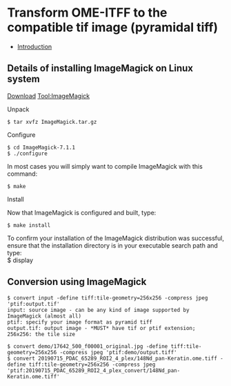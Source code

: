 # Transform OME-ITFF to the compatible tif image (pyramidal tiff)
- [Introduction](https://andrewjanowczyk.com/converting-an-existing-image-into-an-openslide-compatible-format/)

## Details of installing ImageMagick on Linux system
[Download](https://imagemagick.org/archive/ImageMagick.tar.gz)
[Tool:ImageMagick](https://github.com/ImageMagick/ImageMagick/blob/main/Install-unix.txt)
    
Unpack

    $ tar xvfz ImageMagick.tar.gz
    
Configure
    
    $ cd ImageMagick-7.1.1
    $ ./configure
  
  In most cases you will simply want to compile ImageMagick with this command:
  
    $ make
    
Install
  
  Now that ImageMagick is configured and built, type:
  
    $ make install
  

  To confirm your installation of the ImageMagick distribution was successful,
  ensure that the installation directory is in your executable search path
  and type:  
    $ display

## Conversion using ImageMagick
    $ convert input -define tiff:tile-geometry=256x256 -compress jpeg 'ptif:output.tif'
    input: source image - can be any kind of image supported by ImageMagick (almost all)
    ptif: specify your image format as pyramid tiff
    output.tif: output image - *MUST* have tif or ptif extension;
    256x256: the tile size    

    $ convert demo/17642_500_f00001_original.jpg -define tiff:tile-geometry=256x256 -compress jpeg 'ptif:demo/output.tiff'
    $ convert 20190715_PDAC_65289_ROI2_4_plex/148Nd_pan-Keratin.ome.tiff -define tiff:tile-geometry=256x256 -compress jpeg 'ptif:20190715_PDAC_65289_ROI2_4_plex_convert/148Nd_pan-Keratin.ome.tiff'
  
